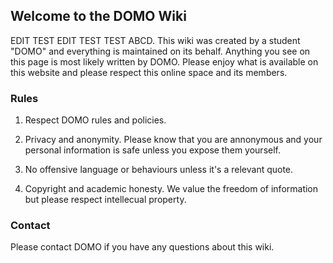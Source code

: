## Welcome to the DOMO Wiki

EDIT TEST EDIT TEST TEST ABCD. This wiki was created by a student "DOMO" and everything is maintained on its behalf. Anything you see on this page is most likely written by DOMO. Please enjoy what is available on this website and please respect this online space and its members. 

### Rules

1. Respect DOMO rules and policies. 

2. Privacy and anonymity. Please know that you are annonymous and your personal information is safe unless you expose them yourself.

3. No offensive language or behaviours unless it's a relevant quote.

4. Copyright and academic honesty. We value the freedom of information but please respect intellecual property.

### Contact

Please contact DOMO if you have any questions about this wiki.
